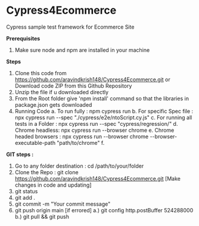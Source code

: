 # Cypress4Ecommerce
Cypress sample test framework for Ecommerce Site

**Prerequisites**
1. Make sure node and npm are installed in your machine

**Steps** 
1. Clone this code from https://github.com/aravindkrish148/Cypress4Ecommerce.git or Download code ZIP from this Github Repository
2. Unzip the file if u downloaded directly
3. From the Root folder give 'npm install' command so that the libraries in package.json gets downloaded
4. Running Code
       a. To run fully : npm cypress run
       b. For specific Spec file : npx cypress run --spec "./cypress/e2e/ntoScript.cy.js"
       c. For running all tests in a Folder : npx cypress run --spec "cypress/regression/"
       d. Chrome headless:  npx cypress run --browser chrome 
       e. Chrome headed browsers : npx cypress run --browser chrome --browser-executable-path "path/to/chrome" 
       f. 



**GIT steps :**
1. Go to any folder destination : cd /path/to/your/folder
2. Clone the Repo : git clone https://github.com/aravindkrish148/Cypress4Ecommerce.git
   [Make changes in code and updating]
3. git status
4. git add .
5. git commit -m "Your commit message"
6. git push origin main
   [if errored]
   a.) git config http.postBuffer 524288000
   b.) git pull && git push